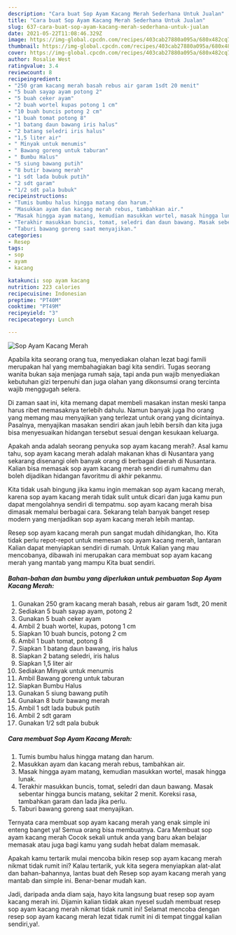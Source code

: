 ```yaml
---
description: "Cara buat Sop Ayam Kacang Merah Sederhana Untuk Jualan"
title: "Cara buat Sop Ayam Kacang Merah Sederhana Untuk Jualan"
slug: 637-cara-buat-sop-ayam-kacang-merah-sederhana-untuk-jualan
date: 2021-05-22T11:08:46.329Z
image: https://img-global.cpcdn.com/recipes/403cab27880a095a/680x482cq70/sop-ayam-kacang-merah-foto-resep-utama.jpg
thumbnail: https://img-global.cpcdn.com/recipes/403cab27880a095a/680x482cq70/sop-ayam-kacang-merah-foto-resep-utama.jpg
cover: https://img-global.cpcdn.com/recipes/403cab27880a095a/680x482cq70/sop-ayam-kacang-merah-foto-resep-utama.jpg
author: Rosalie West
ratingvalue: 3.4
reviewcount: 8
recipeingredient:
- "250 gram kacang merah basah rebus air garam 1sdt 20 menit"
- "5 buah sayap ayam potong 2"
- "5 buah ceker ayam"
- "2 buah wortel kupas potong 1 cm"
- "10 buah buncis potong 2 cm"
- "1 buah tomat potong 8"
- "1 batang daun bawang iris halus"
- "2 batang seledri iris halus"
- "1,5 liter air"
- " Minyak untuk menumis"
- " Bawang goreng untuk taburan"
- " Bumbu Halus"
- "5 siung bawang putih"
- "8 butir bawang merah"
- "1 sdt lada bubuk putih"
- "2 sdt garam"
- "1/2 sdt pala bubuk"
recipeinstructions:
- "Tumis bumbu halus hingga matang dan harum."
- "Masukkan ayam dan kacang merah rebus, tambahkan air."
- "Masak hingga ayam matang, kemudian masukkan wortel, masak hingga lunak."
- "Terakhir masukkan buncis, tomat, seledri dan daun bawang. Masak sebentar hingga buncis matang, sekitar 2 menit. Koreksi rasa, tambahkan garam dan lada jika perlu."
- "Taburi bawang goreng saat menyajikan."
categories:
- Resep
tags:
- sop
- ayam
- kacang

katakunci: sop ayam kacang 
nutrition: 223 calories
recipecuisine: Indonesian
preptime: "PT40M"
cooktime: "PT49M"
recipeyield: "3"
recipecategory: Lunch

---
```



![Sop Ayam Kacang Merah](https://img-global.cpcdn.com/recipes/403cab27880a095a/680x482cq70/sop-ayam-kacang-merah-foto-resep-utama.jpg)

Apabila kita seorang orang tua, menyediakan olahan lezat bagi famili merupakan hal yang membahagiakan bagi kita sendiri. Tugas seorang  wanita bukan saja menjaga rumah saja, tapi anda pun wajib menyediakan kebutuhan gizi terpenuhi dan juga olahan yang dikonsumsi orang tercinta wajib menggugah selera.

Di zaman  saat ini, kita memang dapat membeli masakan instan meski tanpa harus ribet memasaknya terlebih dahulu. Namun banyak juga lho orang yang memang mau menyajikan yang terlezat untuk orang yang dicintainya. Pasalnya, menyajikan masakan sendiri akan jauh lebih bersih dan kita juga bisa menyesuaikan hidangan tersebut sesuai dengan kesukaan keluarga. 



Apakah anda adalah seorang penyuka sop ayam kacang merah?. Asal kamu tahu, sop ayam kacang merah adalah makanan khas di Nusantara yang sekarang disenangi oleh banyak orang di berbagai daerah di Nusantara. Kalian bisa memasak sop ayam kacang merah sendiri di rumahmu dan boleh dijadikan hidangan favoritmu di akhir pekanmu.

Kita tidak usah bingung jika kamu ingin memakan sop ayam kacang merah, karena sop ayam kacang merah tidak sulit untuk dicari dan juga kamu pun dapat mengolahnya sendiri di tempatmu. sop ayam kacang merah bisa dimasak memalui berbagai cara. Sekarang telah banyak banget resep modern yang menjadikan sop ayam kacang merah lebih mantap.

Resep sop ayam kacang merah pun sangat mudah dihidangkan, lho. Kita tidak perlu repot-repot untuk memesan sop ayam kacang merah, lantaran Kalian dapat menyiapkan sendiri di rumah. Untuk Kalian yang mau mencobanya, dibawah ini merupakan cara membuat sop ayam kacang merah yang mantab yang mampu Kita buat sendiri.

<!--inarticleads1-->

##### Bahan-bahan dan bumbu yang diperlukan untuk pembuatan Sop Ayam Kacang Merah:

1. Gunakan 250 gram kacang merah basah, rebus air garam 1sdt, 20 menit
1. Sediakan 5 buah sayap ayam, potong 2
1. Gunakan 5 buah ceker ayam
1. Ambil 2 buah wortel, kupas, potong 1 cm
1. Siapkan 10 buah buncis, potong 2 cm
1. Ambil 1 buah tomat, potong 8
1. Siapkan 1 batang daun bawang, iris halus
1. Siapkan 2 batang seledri, iris halus
1. Siapkan 1,5 liter air
1. Sediakan  Minyak untuk menumis
1. Ambil  Bawang goreng untuk taburan
1. Siapkan  Bumbu Halus
1. Gunakan 5 siung bawang putih
1. Gunakan 8 butir bawang merah
1. Ambil 1 sdt lada bubuk putih
1. Ambil 2 sdt garam
1. Gunakan 1/2 sdt pala bubuk




<!--inarticleads2-->

##### Cara membuat Sop Ayam Kacang Merah:

1. Tumis bumbu halus hingga matang dan harum.
1. Masukkan ayam dan kacang merah rebus, tambahkan air.
1. Masak hingga ayam matang, kemudian masukkan wortel, masak hingga lunak.
1. Terakhir masukkan buncis, tomat, seledri dan daun bawang. Masak sebentar hingga buncis matang, sekitar 2 menit. Koreksi rasa, tambahkan garam dan lada jika perlu.
1. Taburi bawang goreng saat menyajikan.




Ternyata cara membuat sop ayam kacang merah yang enak simple ini enteng banget ya! Semua orang bisa membuatnya. Cara Membuat sop ayam kacang merah Cocok sekali untuk anda yang baru akan belajar memasak atau juga bagi kamu yang sudah hebat dalam memasak.

Apakah kamu tertarik mulai mencoba bikin resep sop ayam kacang merah nikmat tidak rumit ini? Kalau tertarik, yuk kita segera menyiapkan alat-alat dan bahan-bahannya, lantas buat deh Resep sop ayam kacang merah yang mantab dan simple ini. Benar-benar mudah kan. 

Jadi, daripada anda diam saja, hayo kita langsung buat resep sop ayam kacang merah ini. Dijamin kalian tiidak akan nyesel sudah membuat resep sop ayam kacang merah nikmat tidak rumit ini! Selamat mencoba dengan resep sop ayam kacang merah lezat tidak rumit ini di tempat tinggal kalian sendiri,ya!.

